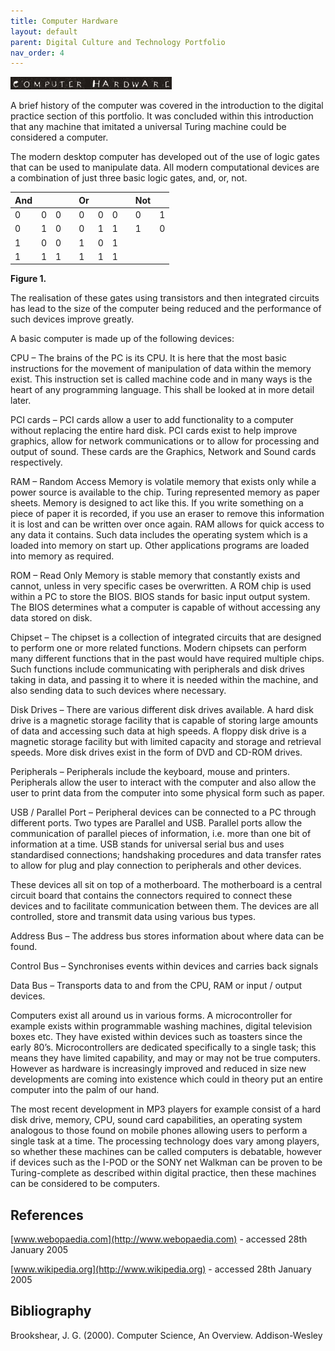 ```yaml
---
title: Computer Hardware
layout: default
parent: Digital Culture and Technology Portfolio
nav_order: 4
---
```


![](../images/titles/computerhardware.jpg)

A brief history of the computer was covered in the introduction to the digital practice section of this portfolio. It was concluded within this introduction that any machine that imitated a universal Turing machine could be considered a computer.

The modern desktop computer has developed out of the use of logic gates that can be used to manipulate data. All modern computational devices are a combination of just three basic logic gates, and, or, not.

| And |  |  |  | Or |  |  |  | Not |  |
| ----- | :---- | :---- | ----- | ----- | :---- | :---- | ----- | ----- | :---- |
| 0 | 0 | 0 |  | 0 | 0 | 0 |  | 0 | 1 |
| 0 | 1 | 0 |  | 0 | 1 | 1 |  | 1 | 0 |
| 1 | 0 | 0 |  | 1 | 0 | 1 |  |  |  |
| 1 | 1 | 1 |  | 1 | 1 | 1 |  |  |  |

**Figure 1\.**

The realisation of these gates using transistors and then integrated circuits has lead to the size of the computer being reduced and the performance of such devices improve greatly.

A basic computer is made up of the following devices:

CPU – The brains of the PC is its CPU. It is here that the most basic instructions for the movement of manipulation of data within the memory exist. This instruction set is called machine code and in many ways is the heart of any programming language. This shall be looked at in more detail later.

PCI cards – PCI cards allow a user to add functionality to a computer without replacing the entire hard disk. PCI cards exist to help improve graphics, allow for network communications or to allow for processing and output of sound. These cards are the Graphics, Network and Sound cards respectively.

RAM – Random Access Memory is volatile memory that exists only while a power source is available to the chip. Turing represented memory as paper sheets. Memory is designed to act like this. If you write something on a piece of paper it is recorded, if you use an eraser to remove this information it is lost and can be written over once again. RAM allows for quick access to any data it contains. Such data includes the operating system which is a loaded into memory on start up. Other applications programs are loaded into memory as required.

ROM – Read Only Memory is stable memory that constantly exists and cannot, unless in very specific cases be overwritten. A ROM chip is used within a PC to store the BIOS. BIOS stands for basic input output system. The BIOS determines what a computer is capable of without accessing any data stored on disk.

Chipset – The chipset is a collection of integrated circuits that are designed to perform one or more related functions. Modern chipsets can perform many different functions that in the past would have required multiple chips. Such functions include communicating with peripherals and disk drives taking in data, and passing it to where it is needed within the machine, and also sending data to such devices where necessary.

Disk Drives – There are various different disk drives available. A hard disk drive is a magnetic storage facility that is capable of storing large amounts of data and accessing such data at high speeds. A floppy disk drive is a magnetic storage facility but with limited capacity and storage and retrieval speeds. More disk drives exist in the form of DVD and CD-ROM drives.

Peripherals – Peripherals include the keyboard, mouse and printers. Peripherals allow the user to interact with the computer and also allow the user to print data from the computer into some physical form such as paper.

USB / Parallel Port – Peripheral devices can be connected to a PC through different ports. Two types are Parallel and USB. Parallel ports allow the communication of parallel pieces of information, i.e. more than one bit of information at a time. USB stands for universal serial bus and uses standardised connections; handshaking procedures and data transfer rates to allow for plug and play connection to peripherals and other devices.

These devices all sit on top of a motherboard. The motherboard is a central circuit board that contains the connectors required to connect these devices and to facilitate communication between them. The devices are all controlled, store and transmit data using various bus types.

Address Bus – The address bus stores information about where data can be found.

Control Bus – Synchronises events within devices and carries back signals

Data Bus – Transports data to and from the CPU, RAM or input / output devices.

Computers exist all around us in various forms. A microcontroller for example exists within programmable washing machines, digital television boxes etc. They have existed within devices such as toasters since the early 80’s. Microcontrollers are dedicated specifically to a single task; this means they have limited capability, and may or may not be true computers. However as hardware is increasingly improved and reduced in size new developments are coming into existence which could in theory put an entire computer into the palm of our hand.

The most recent development in MP3 players for example consist of a hard disk drive, memory, CPU, sound card capabilities, an operating system analogous to those found on mobile phones allowing users to perform a single task at a time. The processing technology does vary among players, so whether these machines can be called computers is debatable, however if devices such as the I-POD or the SONY net Walkman can be proven to be Turing-complete as described within digital practice, then these machines can be considered to be computers.

## References

[www.webopaedia.com](http://www.webopaedia.com) \- accessed 28th January 2005

[www.wikipedia.org](http://www.wikipedia.org) \- accessed 28th January 2005

## Bibliography

Brookshear, J. G. (2000). Computer Science, An Overview. Addison-Wesley
